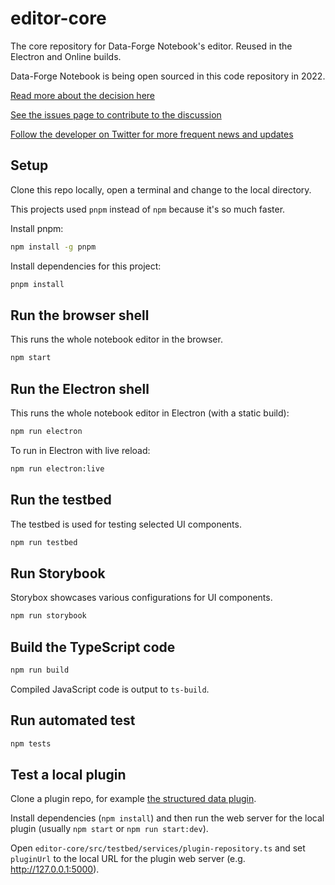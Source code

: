 # editor-core

The core repository for Data-Forge Notebook's editor. Reused in the Electron and Online builds.

Data-Forge Notebook is being open sourced in this code repository in 2022.

[Read more about the decision here](https://github.com/data-forge-notebook/wiki/wiki/Future-Plans)

[See the issues page to contribute to the discussion](https://github.com/data-forge-notebook/editor-core/issues)

[Follow the developer on Twitter for more frequent news and updates](https://twitter.com/codecapers)

## Setup 

Clone this repo locally, open a terminal and change to the local directory.

This projects used `pnpm` instead of `npm` because it's so much faster.

Install pnpm:

```bash
npm install -g pnpm
```

Install dependencies for this project:

```bash
pnpm install
```

## Run the browser shell

This runs the whole notebook editor in the browser.

```bash
npm start
```

## Run the Electron shell

This runs the whole notebook editor in Electron (with a static build):

```bash
npm run electron
```

To run in Electron with live reload:

```bash
npm run electron:live
```

## Run the testbed

The testbed is used for testing selected UI components.

```bash
npm run testbed
```

## Run Storybook

Storybox showcases various configurations for UI components.

```bash
npm run storybook
```

## Build the TypeScript code

```bash
npm run build
```

Compiled JavaScript code is output to `ts-build`.

## Run automated test

```bash
npm tests
```

## Test a local plugin

Clone a plugin repo, for example
[the structured data plugin](https://github.com/data-forge-notebook/output-plugin-structured-data).

Install dependencies (`npm install`) and then run the web server for the local plugin (usually `npm start` or `npm run start:dev`).

Open `editor-core/src/testbed/services/plugin-repository.ts` and set `pluginUrl` to the local URL for the plugin web server (e.g.  http://127.0.0.1:5000).